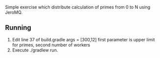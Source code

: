 Simple exercise which distribute calculation of primes from 0 to N using JeroMQ.

## Running

1. Edit  line 37 of build.gradle 
    args = [300,12]
    first parameter is upper limit for primes, second number of workers
2. Execute ./gradlew run.
